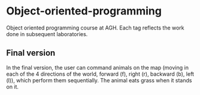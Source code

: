 # Object-oriented-programming
Object oriented programming course at AGH. Each tag reflects the work done in subsequent laboratories.

## Final version
In the final version, the user can command animals on the map (moving in each of the 4 directions of the world, forward (f), right (r), backward (b), left (l)), which perform them sequentially. The animal eats grass when it stands on it.